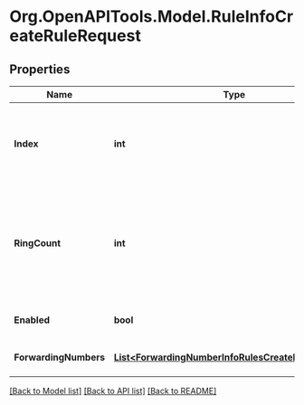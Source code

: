 
# Org.OpenAPITools.Model.RuleInfoCreateRuleRequest

## Properties

Name | Type | Description | Notes
------------ | ------------- | ------------- | -------------
**Index** | **int** | Forwarding number (or group) ordinal. Not returned for inactive numbers | [optional] 
**RingCount** | **int** | Number of rings for a forwarding number (or group). For inactive numbers the default value (&#39;4&#39;) is returned | [optional] 
**Enabled** | **bool** | Phone number status | [optional] 
**ForwardingNumbers** | [**List&lt;ForwardingNumberInfoRulesCreateRuleRequest&gt;**](ForwardingNumberInfoRulesCreateRuleRequest.md) | Forwarding number (or group) data | [optional] 

[[Back to Model list]](../README.md#documentation-for-models)
[[Back to API list]](../README.md#documentation-for-api-endpoints)
[[Back to README]](../README.md)

